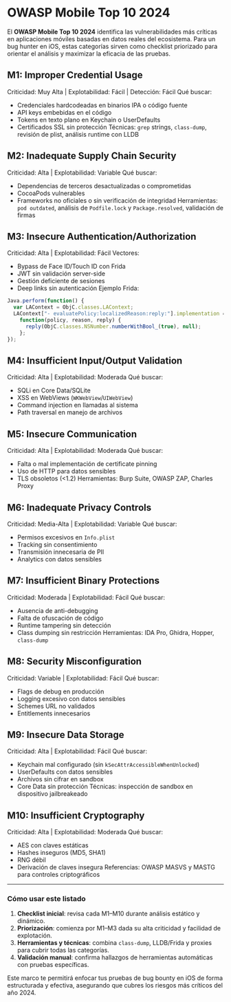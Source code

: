 # OWASP Mobile Top 10 2024

El **OWASP Mobile Top 10 2024** identifica las vulnerabilidades más críticas en aplicaciones móviles basadas en datos reales del ecosistema. Para un bug hunter en iOS, estas categorías sirven como checklist priorizado para orientar el análisis y maximizar la eficacia de las pruebas.

## M1: Improper Credential Usage

Criticidad: Muy Alta | Explotabilidad: Fácil | Detección: Fácil
Qué buscar:

- Credenciales hardcodeadas en binarios IPA o código fuente
- API keys embebidas en el código
- Tokens en texto plano en Keychain o UserDefaults
- Certificados SSL sin protección
  Técnicas: `grep` strings, `class-dump`, revisión de plist, análisis runtime con LLDB

## M2: Inadequate Supply Chain Security

Criticidad: Alta | Explotabilidad: Variable
Qué buscar:

- Dependencias de terceros desactualizadas o comprometidas
- CocoaPods vulnerables
- Frameworks no oficiales o sin verificación de integridad
  Herramientas: `pod outdated`, análisis de `Podfile.lock` y `Package.resolved`, validación de firmas

## M3: Insecure Authentication/Authorization

Criticidad: Alta | Explotabilidad: Fácil
Vectores:

- Bypass de Face ID/Touch ID con Frida
- JWT sin validación server-side
- Gestión deficiente de sesiones
- Deep links sin autenticación
  Ejemplo Frida:

```javascript
Java.perform(function() {
  var LAContext = ObjC.classes.LAContext;
  LAContext["- evaluatePolicy:localizedReason:reply:"].implementation = 
    function(policy, reason, reply) {
      reply(ObjC.classes.NSNumber.numberWithBool_(true), null);
    };
});
```

## M4: Insufficient Input/Output Validation

Criticidad: Alta | Explotabilidad: Moderada
Qué buscar:

- SQLi en Core Data/SQLite
- XSS en WebViews (`WKWebView`/`UIWebView`)
- Command injection en llamadas al sistema
- Path traversal en manejo de archivos

## M5: Insecure Communication

Criticidad: Alta | Explotabilidad: Moderada
Qué buscar:

- Falta o mal implementación de certificate pinning
- Uso de HTTP para datos sensibles
- TLS obsoletos (<1.2)
  Herramientas: Burp Suite, OWASP ZAP, Charles Proxy

## M6: Inadequate Privacy Controls

Criticidad: Media-Alta | Explotabilidad: Variable
Qué buscar:

- Permisos excesivos en `Info.plist`
- Tracking sin consentimiento
- Transmisión innecesaria de PII
- Analytics con datos sensibles

## M7: Insufficient Binary Protections

Criticidad: Moderada | Explotabilidad: Fácil
Qué buscar:

- Ausencia de anti-debugging
- Falta de ofuscación de código
- Runtime tampering sin detección
- Class dumping sin restricción
  Herramientas: IDA Pro, Ghidra, Hopper, `class-dump`

## M8: Security Misconfiguration

Criticidad: Variable | Explotabilidad: Fácil
Qué buscar:

- Flags de debug en producción
- Logging excesivo con datos sensibles
- Schemes URL no validados
- Entitlements innecesarios

## M9: Insecure Data Storage

Criticidad: Alta | Explotabilidad: Fácil
Qué buscar:

- Keychain mal configurado (sin `kSecAttrAccessibleWhenUnlocked`)
- UserDefaults con datos sensibles
- Archivos sin cifrar en sandbox
- Core Data sin protección
  Técnicas: inspección de sandbox en dispositivo jailbreakeado

## M10: Insufficient Cryptography

Criticidad: Alta | Explotabilidad: Moderada
Qué buscar:

- AES con claves estáticas
- Hashes inseguros (MD5, SHA1)
- RNG débil
- Derivación de claves insegura
  Referencias: OWASP MASVS y MASTG para controles criptográficos

---

### Cómo usar este listado

1. **Checklist inicial**: revisa cada M1–M10 durante análisis estático y dinámico.
2. **Priorización**: comienza por M1–M3 dada su alta criticidad y facilidad de explotación.
3. **Herramientas y técnicas**: combina `class-dump`, LLDB/Frida y proxies para cubrir todas las categorías.
4. **Validación manual**: confirma hallazgos de herramientas automáticas con pruebas específicas.

Este marco te permitirá enfocar tus pruebas de bug bounty en iOS de forma estructurada y efectiva, asegurando que cubres los riesgos más críticos del año 2024.
